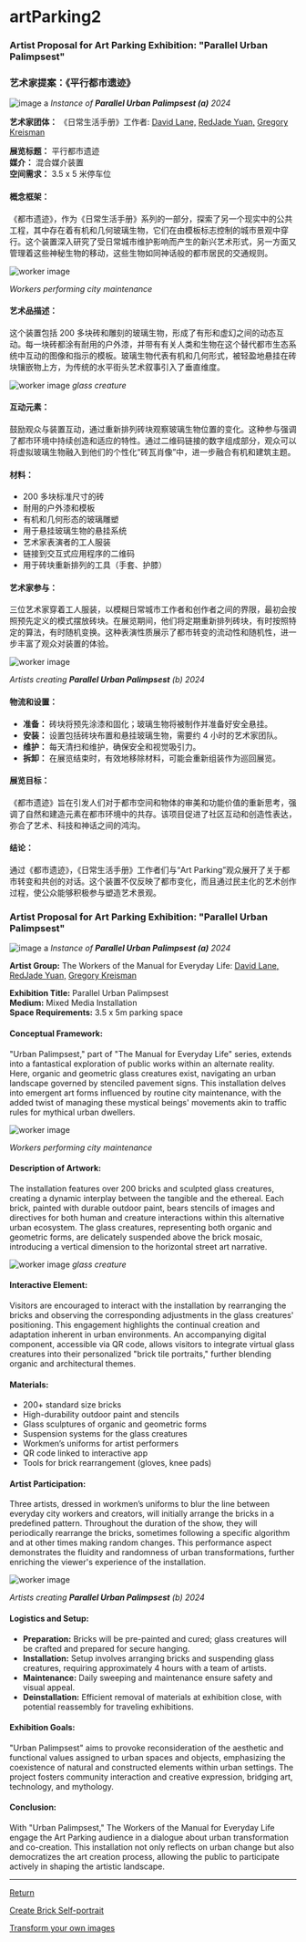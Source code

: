 # artParking2

### Artist Proposal for Art Parking Exhibition: "Parallel Urban Palimpsest"

### 艺术家提案：《平行都市遗迹》

![image a](glasscresign.png "Title")
*Instance of **Parallel Urban Palimpsest (a)** 2024*

**艺术家团体：** 《日常生活手册》工作者:   [David Lane,](https://www.davidlaneartist.com/) [RedJade Yuan,](https://www.saatchiart.com/RedjadeYuan) [Gregory Kreisman](https://greggelong.github.io)

**展览标题：** 平行都市遗迹  
**媒介：** 混合媒介装置  
**空间需求：** 3.5 x 5 米停车位  

#### 概念框架：
《都市遗迹》，作为《日常生活手册》系列的一部分，探索了另一个现实中的公共工程，其中存在着有机和几何玻璃生物，它们在由模板标志控制的城市景观中穿行。这个装置深入研究了受日常城市维护影响而产生的新兴艺术形式，另一方面又管理着这些神秘生物的移动，这些生物如同神话般的都市居民的交通规则。


![worker image](contexts.png "Title")

*Workers performing city maintenance*

#### 艺术品描述：
这个装置包括 200 多块砖和雕刻的玻璃生物，形成了有形和虚幻之间的动态互动。每一块砖都涂有耐用的户外漆，并带有有关人类和生物在这个替代都市生态系统中互动的图像和指示的模板。玻璃生物代表有机和几何形式，被轻盈地悬挂在砖块镶嵌物上方，为传统的水平街头艺术叙事引入了垂直维度。

![worker image](glasso.jpg "Title")
*glass creature*


#### 互动元素：
鼓励观众与装置互动，通过重新排列砖块观察玻璃生物位置的变化。这种参与强调了都市环境中持续创造和适应的特性。通过二维码链接的数字组成部分，观众可以将虚拟玻璃生物融入到他们的个性化“砖瓦肖像”中，进一步融合有机和建筑主题。

#### 材料：
- 200 多块标准尺寸的砖
- 耐用的户外漆和模板
- 有机和几何形态的玻璃雕塑
- 用于悬挂玻璃生物的悬挂系统
- 艺术家表演者的工人服装
- 链接到交互式应用程序的二维码
- 用于砖块重新排列的工具（手套、护膝）

#### 艺术家参与：
三位艺术家穿着工人服装，以模糊日常城市工作者和创作者之间的界限，最初会按照预先定义的模式摆放砖块。在展览期间，他们将定期重新排列砖块，有时按照特定的算法，有时随机变换。这种表演性质展示了都市转变的流动性和随机性，进一步丰富了观众对装置的体验。

![worker image](imageb.jpg "Title")

*Artists creating **Parallel Urban Palimpsest** (b) 2024*


#### 物流和设置：
- **准备：** 砖块将预先涂漆和固化；玻璃生物将被制作并准备好安全悬挂。
- **安装：** 设置包括砖块布置和悬挂玻璃生物，需要约 4 小时的艺术家团队。
- **维护：** 每天清扫和维护，确保安全和视觉吸引力。
- **拆卸：** 在展览结束时，有效地移除材料，可能会重新组装作为巡回展览。

#### 展览目标：
《都市遗迹》旨在引发人们对于都市空间和物体的审美和功能价值的重新思考，强调了自然和建造元素在都市环境中的共存。该项目促进了社区互动和创造性表达，弥合了艺术、科技和神话之间的鸿沟。

#### 结论：
通过《都市遗迹》，《日常生活手册》工作者们与“Art Parking”观众展开了关于都市转变和共创的对话。这个装置不仅反映了都市变化，而且通过民主化的艺术创作过程，使公众能够积极参与塑造艺术景观。

### Artist Proposal for Art Parking Exhibition: "Parallel Urban Palimpsest"


![image a](glasscresign.png "Title")
*Instance of **Parallel Urban Palimpsest (a)** 2024*


**Artist Group:** The Workers of the Manual for Everyday Life: [David Lane,](https://www.davidlaneartist.com/) [RedJade Yuan,](https://www.saatchiart.com/RedjadeYuan) [Gregory Kreisman](https://greggelong.github.io) 

**Exhibition Title:** Parallel Urban Palimpsest  
**Medium:** Mixed Media Installation  
**Space Requirements:** 3.5 x 5m parking space  

#### Conceptual Framework:
"Urban Palimpsest," part of "The Manual for Everyday Life" series, extends into a fantastical exploration of public works within an alternate reality. Here, organic and geometric glass creatures exist, navigating an urban landscape governed by stenciled pavement signs. This installation delves into emergent art forms influenced by routine city maintenance, with the added twist of managing these mystical beings' movements akin to traffic rules for mythical urban dwellers.


![worker image](contexts.png "Title")

*Workers performing city maintenance*


#### Description of Artwork:
The installation features over 200 bricks and sculpted glass creatures, creating a dynamic interplay between the tangible and the ethereal. Each brick, painted with durable outdoor paint, bears stencils of images and directives for both human and creature interactions within this alternative urban ecosystem. The glass creatures, representing both organic and geometric forms, are delicately suspended above the brick mosaic, introducing a vertical dimension to the horizontal street art narrative.

![worker image](glasso.jpg "Title")
*glass creature*

#### Interactive Element:
Visitors are encouraged to interact with the installation by rearranging the bricks and observing the corresponding adjustments in the glass creatures' positioning. This engagement highlights the continual creation and adaptation inherent in urban environments. An accompanying digital component, accessible via QR code, allows visitors to integrate virtual glass creatures into their personalized "brick tile portraits," further blending organic and architectural themes.

#### Materials:
- 200+ standard size bricks
- High-durability outdoor paint and stencils
- Glass sculptures of organic and geometric forms
- Suspension systems for the glass creatures
- Workmen’s uniforms for artist performers
- QR code linked to interactive app
- Tools for brick rearrangement (gloves, knee pads)

#### Artist Participation:
Three artists, dressed in workmen’s uniforms to blur the line between everyday city workers and creators, will initially arrange the bricks in a predefined pattern. Throughout the duration of the show, they will periodically rearrange the bricks, sometimes following a specific algorithm and at other times making random changes. This performance aspect demonstrates the fluidity and randomness of urban transformations, further enriching the viewer's experience of the installation.

![worker image](imageb.jpg "Title")

*Artists creating **Parallel Urban Palimpsest** (b) 2024*


#### Logistics and Setup:
- **Preparation:** Bricks will be pre-painted and cured; glass creatures will be crafted and prepared for secure hanging.
- **Installation:** Setup involves arranging bricks and suspending glass creatures, requiring approximately 4 hours with a team of artists.
- **Maintenance:** Daily sweeping and maintenance ensure safety and visual appeal.
- **Deinstallation:** Efficient removal of materials at exhibition close, with potential reassembly for traveling exhibitions.

#### Exhibition Goals:
"Urban Palimpsest" aims to provoke reconsideration of the aesthetic and functional values assigned to urban spaces and objects, emphasizing the coexistence of natural and constructed elements within urban settings. The project fosters community interaction and creative expression, bridging art, technology, and mythology.

#### Conclusion:
With "Urban Palimpsest," The Workers of the Manual for Everyday Life engage the Art Parking audience in a dialogue about urban transformation and co-creation. This installation not only reflects on urban change but also democratizes the art creation process, allowing the public to participate actively in shaping the artistic landscape.

---

[Return](https://greggelong.github.io/urban)

[Create Brick Self-portrait](https://greggelong.github.io/parking)

[Transform your own images](https://greggelong.github.io/parkingDrop)
